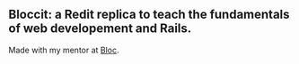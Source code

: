 ## Bloccit: a Redit replica to teach the fundamentals of web developement and Rails.

Made with my mentor at [Bloc](http://bloc.io).
